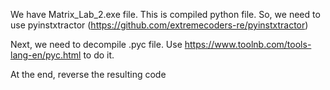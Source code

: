 We have Matrix_Lab_2.exe file. This is compiled python file.
So, we need to use pyinstxtractor (https://github.com/extremecoders-re/pyinstxtractor)

Next, we need to decompile .pyc file. Use https://www.toolnb.com/tools-lang-en/pyc.html to do it.

At the end, reverse the resulting code
